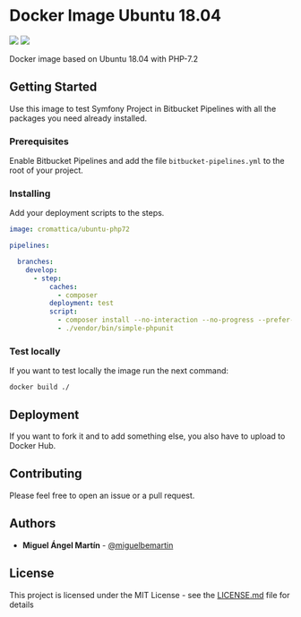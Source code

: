 # Docker Image Ubuntu 18.04 

[![](https://images.microbadger.com/badges/version/cromattica/ubuntu-php72.svg)](https://microbadger.com/images/cromattica/ubuntu-php72 "Get your own version badge on microbadger.com")
[![](https://images.microbadger.com/badges/image/cromattica/ubuntu-php72.svg)](https://microbadger.com/images/cromattica/ubuntu-php72 "Get your own image badge on microbadger.com")


Docker image based on Ubuntu 18.04 with PHP-7.2

## Getting Started

Use this image to test Symfony Project in Bitbucket Pipelines with all the packages you need already installed.

### Prerequisites

Enable Bitbucket Pipelines and add the file `bitbucket-pipelines.yml` to the root of your project.

### Installing

Add your deployment scripts to the steps.

```yml
image: cromattica/ubuntu-php72

pipelines:

  branches:
    develop:
      - step:
          caches:
            - composer
          deployment: test
          script:
            - composer install --no-interaction --no-progress --prefer-dist
            - ./vendor/bin/simple-phpunit
```

### Test locally

If you want to test locally the image run the next command:

```
docker build ./
```

## Deployment

If you want to fork it and to add something else, you also have to upload to Docker Hub.

## Contributing

Please feel free to open an issue or a pull request.

## Authors

- **Miguel Ángel Martín** - [@miguelbemartin](https://twitter.com/miguelbemartin)

## License

This project is licensed under the MIT License - see the [LICENSE.md](LICENSE.md) file for details
